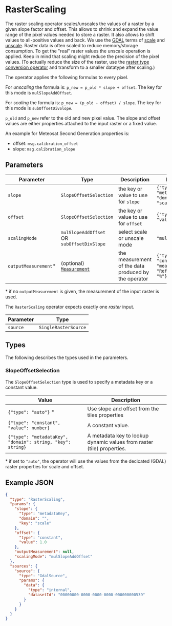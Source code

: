 # RasterScaling

The raster scaling operator scales/unscales the values of a raster by a given slope factor and offset.
This allows to shrink and expand the value range of the pixel values needed to store a raster. It also allows to shift values to all-positive values and back.
We use the [GDAL](https://gdal.org/index.html) terms of [scale](https://gdal.org/programs/gdal_translate.html#cmdoption-gdal_translate-scale) and [unscale](https://gdal.org/programs/gdal_translate.html#cmdoption-gdal_translate-unscale).
Raster data is often scaled to reduce memory/storage consumption.
To get the "real" raster values the unscale operation is applied.
Keep in mind that scaling might reduce the precision of the pixel values.
(To actually reduce the size of the raster, use the [raster type conversion operator](./rastertypeconversion.md) and transform to a smaller datatype after scaling.)

The operator applies the following formulas to every pixel.

For _unscaling_ the formula is: `p_new = p_old * slope + offset`. The key for this mode is `mulSlopeAddOffset`.

For _scaling_ the formula is: `p_new = (p_old - offset) / slope`. The key for this mode is `subOffsetDivSlope`.

`p_old` and `p_new` refer to the old and new pixel value. The slope and offset values are either properties attached to the input raster or a fixed value.

An example for Meteosat Second Generation properties is:

- offset: `msg.calibration_offset`
- slope: `msg.calibration_slope`

## Parameters

| Parameter             | Type                                                  | Description                                          | Example Value                                                      |
| --------------------- | ----------------------------------------------------- | ---------------------------------------------------- | ------------------------------------------------------------------ |
| `slope`               | `SlopeOffsetSelection`                                | the key or value to use for `slope`                  | `{"type": "metadataKey" "domain": "", "key": "scale" }`            |
| `offset`              | `SlopeOffsetSelection`                                | the key or value to use for `offset`                 | `{"type": "constant" "value": 0.1 }`                               |
| `scalingMode`         | `mulSlopeAddOffset` OR `subOffsetDivSlope`            | select scale or unscale mode                         | `"mulSlopeAddOffset"`                                              |
| `outputMeasurement`\* | (optional) [`Measurement`](/datatypes/measurement.md) | the measurement of the data produced by the operator | `{"type": "continuous", "measurement": "Reflectance","unit": "%"}` |

\* if no `outputMeasurement` is given, the measurement of the input raster is used.

The `RasterScaling` operator expects exactly one _raster_ input.

| Parameter | Type                 |
| --------- | -------------------- |
| `source`  | `SingleRasterSource` |

## Types

The following describes the types used in the parameters.

### SlopeOffsetSelection

The `SlopeOffsetSelection` type is used to specify a metadata key or a constant value.

| Value                                                      | Description                                                            |
| ---------------------------------------------------------- | ---------------------------------------------------------------------- |
| `{"type": "auto"}` \*                                      | Use slope and offset from the tiles properties                         |
| `{"type": "constant", "value": number}`                    | A constant value.                                                      |
| `{"type": "metadataKey", "domain": string, "key": string}` | A metadata key to lookup dynamic values from raster (tile) properties. |

\* if set to `"auto"`, the operator will use the values from the decicated (GDAL) raster properties for scale and offset.

## Example JSON

```json
{
  "type": "RasterScaling",
  "params": {
    "slope": {
      "type": "metadataKey",
      "domain": "",
      "key": "scale"
    },
    "offset": {
      "type": "constant",
      "value": 1.0
    },
    "outputMeasurement": null,
    "scalingMode": "mulSlopeAddOffset"
  },
  "sources": {
    "source": {
      "type": "GdalSource",
      "params": {
        "data": {
          "type": "internal",
          "datasetId": "00000000-0000-0000-0000-000000000539"
        }
      }
    }
  }
}
```

